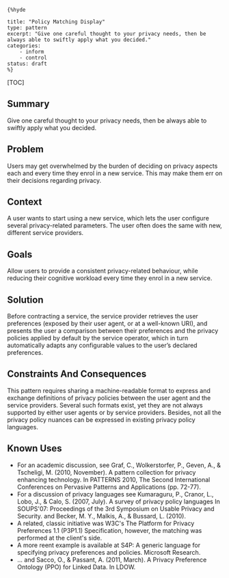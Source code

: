     {%hyde

    title: "Policy Matching Display"
    type: pattern
    excerpt: "Give one careful thought to your privacy needs, then be
    always able to swiftly apply what you decided."
    categories: 
        - inform
        - control
    status: draft
    %}

[TOC]



## Summary

Give one careful thought to your privacy needs, then be always able to swiftly apply what you decided.
## Problem

Users may get overwhelmed by the burden of deciding on privacy aspects each and every time they enrol in a new service. This may make them err on their decisions regarding privacy.
## Context

A user wants to start using a new service, which lets the user configure several privacy-related parameters. The user often does the same with new, different service providers.
## Goals

Allow users to provide a consistent privacy-related behaviour, while reducing their cognitive workload every time they enrol in a new service.
## Solution

Before contracting a service, the service provider retrieves the user preferences (exposed by their user agent, or at a well-known URI), and presents the user a comparison between their preferences and the privacy policies applied by default by the service operator, which in turn automatically adapts any configurable values to the user’s declared preferences.
## Constraints And Consequences

This pattern requires sharing a machine-readable format to express and exchange definitions of privacy policies between the user agent and the service providers. Several such formats exist, yet they are not always supported by either user agents or by service providers. Besides, not all the privacy policy nuances can be expressed in existing privacy policy languages.
## Known Uses

- For an academic discussion, see Graf, C., Wolkerstorfer, P., Geven, A., & Tscheligi, M. (2010, November). A pattern collection for privacy enhancing technology. In PATTERNS 2010, The Second International Conferences on Pervasive Patterns and Applications (pp. 72-77).
- For a discussion of privacy languages see Kumaraguru, P., Cranor, L., Lobo, J., & Calo, S. (2007, July). A survey of privacy policy languages In SOUPS'07: Proceedings of the 3rd Symposium on Usable Privacy and Security. and Becker, M. Y., Malkis, A., & Bussard, L. (2010).
- A related, classic initiative was W3C's The Platform for Privacy Preferences 1.1 (P3P1.1) Specification, however, the matching was performed at the client's side.
- A more reent example is available at S4P: A generic language for specifying privacy preferences and policies. Microsoft Research.
- ... and Sacco, O., & Passant, A. (2011, March). A Privacy Preference Ontology (PPO) for Linked Data. In LDOW.
